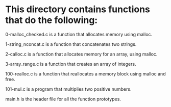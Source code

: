 # This directory contains functions that do the following:


0-malloc_checked.c is a function that allocates memory using malloc.

1-string_nconcat.c is a function that concatenates two strings.

2-calloc.c is a function that allocates memory for an array, using malloc.

3-array_range.c is a function that creates an array of integers.

100-realloc.c is a function that reallocates a memory block using malloc and free.

101-mul.c is a program that multiplies two positive numbers.

main.h is the header file for all the function prototypes.

